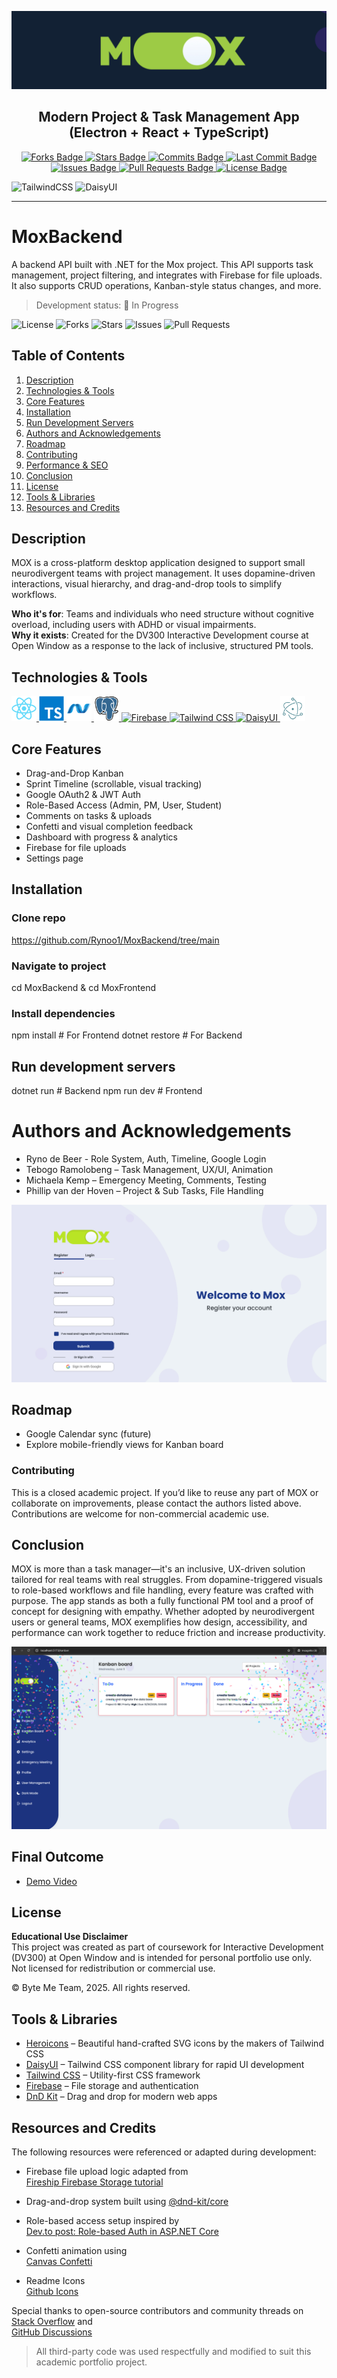 <!-- Banner -->
<p align="center">
  <img src="./Mockups/mox_banner.png" alt="Mox Banner"/>
</p>

<h2 align="center">Modern Project & Task Management App (Electron + React + TypeScript)</h2>

<!-- Badges -->
<p align="center">
  <a href="https://github.com/Rynoo1/MoxBackend/fork" target="_blank">
    <img src="https://img.shields.io/github/forks/Rynoo1/MoxBackend" alt="Forks Badge"/>
  </a>
  <a href="https://github.com/Rynoo1/MoxBackend/stargazers" target="_blank">
    <img src="https://img.shields.io/github/stars/Rynoo1/MoxBackend" alt="Stars Badge"/>
  </a>
  <a href="https://github.com/Rynoo1/MoxBackend/commits/main" target="_blank">
    <img src="https://img.shields.io/github/commit-activity/m/Rynoo1/MoxBackend" alt="Commits Badge"/>
  </a>
  <a href="https://github.com/Rynoo1/MoxBackend/commits/main" target="_blank">
    <img src="https://img.shields.io/github/last-commit/Rynoo1/MoxBackend" alt="Last Commit Badge"/>
  </a>
  <a href="https://github.com/Rynoo1/MoxBackend/issues" target="_blank">
    <img src="https://img.shields.io/github/issues/Rynoo1/MoxBackend" alt="Issues Badge"/>
  </a>
  <a href="https://github.com/Rynoo1/MoxBackend/pulls" target="_blank">
    <img src="https://img.shields.io/github/issues-pr/Rynoo1/MoxBackend" alt="Pull Requests Badge"/>
  </a>
  <a href="https://github.com/Rynoo1/MoxBackend/blob/main/LICENSE" target="_blank">
    <img alt="License Badge" src="https://img.shields.io/github/license/Rynoo1/MoxBackend?color=f85149">
  </a>
</p>

![TailwindCSS](https://img.shields.io/badge/TailwindCSS-38B2AC?style=flat&logo=tailwind-css&logoColor=white)
![DaisyUI](https://img.shields.io/badge/DaisyUI-purple?style=flat&logo=tailwind-css&logoColor=white)

---

# MoxBackend

A backend API built with .NET for the Mox project. This API supports task management, project filtering, and integrates with Firebase for file uploads. It also supports CRUD operations, Kanban-style status changes, and more.

> Development status: 🚧 In Progress

![License](https://img.shields.io/github/license/Rynoo1/MoxBackend?style=flat-square)
![Forks](https://img.shields.io/github/forks/Rynoo1/MoxBackend?style=flat-square)
![Stars](https://img.shields.io/github/stars/Rynoo1/MoxBackend?style=flat-square)
![Issues](https://img.shields.io/github/issues/Rynoo1/MoxBackend?style=flat-square)
![Pull Requests](https://img.shields.io/github/issues-pr/Rynoo1/MoxBackend?style=flat-square)

## Table of Contents

1. [Description](#description)
2. [Technologies & Tools](#technologies--tools)
3. [Core Features](#core-features)
4. [Installation](#installation)
5. [Run Development Servers](#run-development-servers)
6. [Authors and Acknowledgements](#authors-and-acknowledgements)
7. [Roadmap](#roadmap)
8. [Contributing](#contributing)
9. [Performance & SEO](#performance--seo)
10. [Conclusion](#conclusion)
11. [License](#license)
12. [Tools & Libraries](#tools--libraries)
13. [Resources and Credits](#resources-and-credits)


## Description

MOX is a cross-platform desktop application designed to support small neurodivergent teams with project management. It uses dopamine-driven interactions, visual hierarchy, and drag-and-drop tools to simplify workflows.

**Who it's for**: Teams and individuals who need structure without cognitive overload, including users with ADHD or visual impairments.  
**Why it exists**: Created for the DV300 Interactive Development course at Open Window as a response to the lack of inclusive, structured PM tools.


## Technologies & Tools

<p align="left">
  <a href="https://reactjs.org/" target="_blank">
    <img src="https://raw.githubusercontent.com/devicons/devicon/master/icons/react/react-original.svg" alt="React" width="40" height="40"/>
  </a>
  <a href="https://www.typescriptlang.org/" target="_blank">
    <img src="https://raw.githubusercontent.com/devicons/devicon/master/icons/typescript/typescript-original.svg" alt="TypeScript" width="40" height="40"/>
  </a>
  <a href="https://dotnet.microsoft.com/" target="_blank">
    <img src="https://raw.githubusercontent.com/devicons/devicon/master/icons/dot-net/dot-net-original.svg" alt=".NET Core" width="40" height="40"/>
  </a>
  <a href="https://www.postgresql.org/" target="_blank">
    <img src="https://raw.githubusercontent.com/devicons/devicon/master/icons/postgresql/postgresql-original.svg" alt="PostgreSQL" width="40" height="40"/>
  </a>
  <a href="https://firebase.google.com/" target="_blank">
    <img src="https://www.vectorlogo.zone/logos/firebase/firebase-icon.svg" alt="Firebase" width="40" height="40"/>
  </a>
  <a href="https://tailwindcss.com/" target="_blank">
    <img src="https://www.vectorlogo.zone/logos/tailwindcss/tailwindcss-icon.svg" alt="Tailwind CSS" width="40" height="40"/>
  </a>
  <a href="https://daisyui.com/" target="_blank">
    <img src="https://raw.githubusercontent.com/daisyui/daisyui/main/logo-500.svg" alt="DaisyUI" width="40" height="40"/>
  </a>
  <a href="https://www.electronjs.org/" target="_blank">
    <img src="https://raw.githubusercontent.com/devicons/devicon/master/icons/electron/electron-original.svg" alt="Electron" width="40" height="40"/>
  </a>
</p>

## Core Features

- Drag-and-Drop Kanban
- Sprint Timeline (scrollable, visual tracking)
- Google OAuth2 & JWT Auth
- Role-Based Access (Admin, PM, User, Student)
- Comments on tasks & uploads
- Confetti and visual completion feedback
- Dashboard with progress & analytics
- Firebase for file uploads
- Settings page

## Installation

### Clone repo
<https://github.com/Rynoo1/MoxBackend/tree/main>

### Navigate to project

cd MoxBackend & cd MoxFrontend

### Install dependencies

npm install         # For Frontend
dotnet restore      # For Backend

## Run development servers

dotnet run          # Backend
npm run dev         # Frontend

# Authors and Acknowledgements

- Ryno de Beer - Role System, Auth, Timeline, Google Login
- Tebogo Ramolobeng – Task Management, UX/UI, Animation
- Michaela Kemp – Emergency Meeting, Comments, Testing
- Phillip van der Hoven – Project & Sub Tasks, File Handling

![Authentication](./Mockups/Authentication.jpg)

## Roadmap

- Google Calendar sync (future)
- Explore mobile-friendly views for Kanban board

### Contributing

This is a closed academic project. If you’d like to reuse any part of MOX or collaborate on improvements, please contact the authors listed above. Contributions are welcome for non-commercial academic use.

## Conclusion

MOX is more than a task manager—it's an inclusive, UX-driven solution tailored for real teams with real struggles. From dopamine-triggered visuals to role-based workflows and file handling, every feature was crafted with purpose. The app stands as both a fully functional PM tool and a proof of concept for designing with empathy. Whether adopted by neurodivergent users or general teams, MOX exemplifies how design, accessibility, and performance can work together to reduce friction and increase productivity.

![Kanban Board](./Mockups/Kanbanboard.jpg)

## Final Outcome

* [Demo Video](https://drive.google.com/file/d/1_PCpEJUAp0yoOiCF5Nqn_mXfbKeqFh37/view?usp=sharing)

## License

**Educational Use Disclaimer**  
This project was created as part of coursework for Interactive Development (DV300) at Open Window and is intended for personal portfolio use only.  
Not licensed for redistribution or commercial use.

© Byte Me Team, 2025. All rights reserved.

## Tools & Libraries

- [Heroicons](https://heroicons.com/) – Beautiful hand-crafted SVG icons by the makers of Tailwind CSS  
- [DaisyUI](https://daisyui.com/) – Tailwind CSS component library for rapid UI development  
- [Tailwind CSS](https://tailwindcss.com/) – Utility-first CSS framework  
- [Firebase](https://firebase.google.com/) – File storage and authentication  
- [DnD Kit](https://dndkit.com/) – Drag and drop for modern web apps  

## Resources and Credits

The following resources were referenced or adapted during development:

- Firebase file upload logic adapted from  
  [Fireship Firebase Storage tutorial](https://www.youtube.com/watch?v=1aXZQcG2Y6I)

- Drag-and-drop system built using [@dnd-kit/core](https://github.com/clauderic/dnd-kit)

- Role-based access setup inspired by  
  [Dev.to post: Role-based Auth in ASP.NET Core](https://dev.to/xyz/...)

- Confetti animation using  
  [Canvas Confetti](https://www.npmjs.com/package/canvas-confetti)

- Readme Icons  
  [Github Icons](https://rahuldkjain.github.io/gh-profile-readme-generator/)

Special thanks to open-source contributors and community threads on  
[Stack Overflow](https://stackoverflow.com/) and  
[GitHub Discussions](https://github.com/)

> All third-party code was used respectfully and modified to suit this academic portfolio project.
